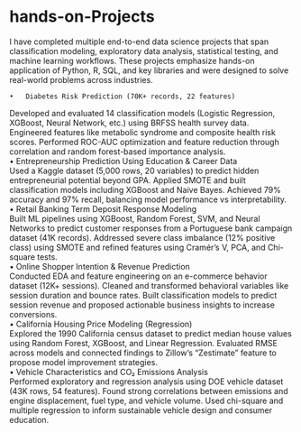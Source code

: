 # hands-on-Projects
I have completed multiple end-to-end data science projects that span classification modeling, exploratory data analysis, statistical testing, and machine learning workflows. These projects emphasize hands-on application of Python, R, SQL, and key libraries and were designed to solve real-world problems across industries.

	•	Diabetes Risk Prediction (70K+ records, 22 features)  
Developed and evaluated 14 classification models (Logistic Regression, XGBoost, Neural Network, etc.) using BRFSS health survey data. Engineered features like metabolic syndrome and composite health risk scores. Performed ROC-AUC optimization and feature reduction through correlation and random forest-based importance analysis.   
	•	Entrepreneurship Prediction Using Education & Career Data  
 Used a Kaggle dataset (5,000 rows, 20 variables) to predict hidden entrepreneurial potential beyond GPA. Applied SMOTE and built classification models including XGBoost and Naive Bayes. Achieved 79% accuracy and 97% recall, balancing model performance vs interpretability.   
	•	Retail Banking Term Deposit Response Modeling  
 Built ML pipelines using XGBoost, Random Forest, SVM, and Neural Networks to predict customer responses from a Portuguese bank campaign dataset (41K records). Addressed severe class imbalance (12% positive class) using SMOTE and refined features using Cramér’s V, PCA, and Chi-square tests.   
	•	Online Shopper Intention & Revenue Prediction  
 Conducted EDA and feature engineering on an e-commerce behavior dataset (12K+ sessions). Cleaned and transformed behavioral variables like session duration and bounce rates. Built classification models to predict session revenue and proposed actionable business insights to increase conversions.   
	•	California Housing Price Modeling (Regression)  
 Explored the 1990 California census dataset to predict median house values using Random Forest, XGBoost, and Linear Regression. Evaluated RMSE across models and connected findings to Zillow’s “Zestimate” feature to propose model improvement strategies.   
	•	Vehicle Characteristics and CO₂ Emissions Analysis  
 Performed exploratory and regression analysis using DOE vehicle dataset (43K rows, 54 features). Found strong correlations between emissions and engine displacement, fuel type, and vehicle volume. Used chi-square and multiple regression to inform sustainable vehicle design and consumer education.
